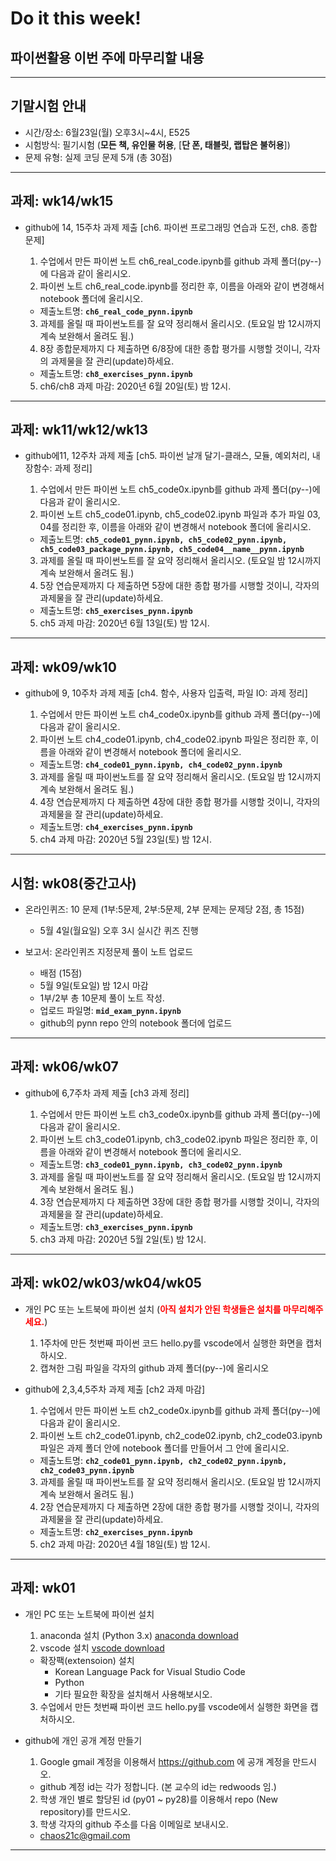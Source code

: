 # Do it this week!
## 파이썬활용 이번 주에 마무리할 내용
---
## 기말시험 안내

- 시간/장소: 6월23일(월) 오후3시~4시, E525
- 시험방식: 필기시험 (**모든 책, 유인물 허용**, [**단 폰, 태블릿, 랩탑은 불허용**])  
- 문제 유형: 실제 코딩 문제 5개 (총 30점)

---

## 과제: wk14/wk15 
   
- github에 14, 15주차 과제 제출 [ch6. 파이썬 프로그래밍 연습과 도전, ch8. 종합 문제]

  1. 수업에서 만든 파이썬 노트 ch6_real_code.ipynb를 github 과제 폴더(py--)에 다음과 같이 올리시오.
  2. 파이썬 노트 ch6_real_code.ipynb를 정리한 후, 이름을 아래와 같이 변경해서 notebook 폴더에 올리시오.
    - 제출노트명: **`ch6_real_code_pynn.ipynb`**
  3. 과제를 올릴 때 파이썬노트를 잘 요약 정리해서 올리시오. (토요일 밤 12시까지 계속 보완해서 올려도 됨.)
  4. 8장 종합문제까지 다 제출하면 6/8장에 대한 종합 평가를 시행할 것이니, 각자의 과제물을 잘 관리(update)하세요.
    - 제출노트명: **`ch8_exercises_pynn.ipynb`**
  5. ch6/ch8 과제 마감: 2020년 6월 20일(토) 밤 12시.
 
---

## 과제: wk11/wk12/wk13 
   
- github에11, 12주차 과제 제출 [ch5. 파이썬 날개 달기-클래스, 모듈, 예외처리, 내장함수: 과제 정리]

  1. 수업에서 만든 파이썬 노트 ch5_code0x.ipynb를 github 과제 폴더(py--)에 다음과 같이 올리시오.
  2. 파이썬 노트 ch5_code01.ipynb, ch5_code02.ipynb 파일과 추가 파일 03, 04를 정리한 후, 이름을 아래와 같이 변경해서 notebook 폴더에 올리시오.
    - 제출노트명: **`ch5_code01_pynn.ipynb, ch5_code02_pynn.ipynb, ch5_code03_package_pynn.ipynb, ch5_code04__name__pynn.ipynb`**
  3. 과제를 올릴 때 파이썬노트를 잘 요약 정리해서 올리시오. (토요일 밤 12시까지 계속 보완해서 올려도 됨.)
  4. 5장 연습문제까지 다 제출하면 5장에 대한 종합 평가를 시행할 것이니, 각자의 과제물을 잘 관리(update)하세요.
    - 제출노트명: **`ch5_exercises_pynn.ipynb`**
  5. ch5 과제 마감: 2020년 6월 13일(토) 밤 12시.
 
---

## 과제: wk09/wk10
   
- github에 9, 10주차 과제 제출 [ch4. 함수, 사용자 입출력, 파일 IO: 과제 정리]

  1. 수업에서 만든 파이썬 노트 ch4_code0x.ipynb를 github 과제 폴더(py--)에 다음과 같이 올리시오.
  2. 파이썬 노트 ch4_code01.ipynb, ch4_code02.ipynb 파일은 정리한 후, 이름을 아래와 같이 변경해서 notebook 폴더에 올리시오.
    - 제출노트명: **`ch4_code01_pynn.ipynb, ch4_code02_pynn.ipynb`**
  3. 과제를 올릴 때 파이썬노트를 잘 요약 정리해서 올리시오. (토요일 밤 12시까지 계속 보완해서 올려도 됨.)
  4. 4장 연습문제까지 다 제출하면 4장에 대한 종합 평가를 시행할 것이니, 각자의 과제물을 잘 관리(update)하세요.
    - 제출노트명: **`ch4_exercises_pynn.ipynb`**
  5. ch4 과제 마감: 2020년 5월 23일(토) 밤 12시.
 
---

## 시험: wk08(중간고사)
   
- 온라인퀴즈: 10 문제 (1부:5문제, 2부:5문제, 2부 문제는 문제당 2점, 총 15점)
  - 5월 4일(월요일) 오후 3시 실시간 퀴즈 진행
  
- 보고서: 온라인퀴즈 지정문제 풀이 노트 업로드
  - 배점 (15점)
  - 5월 9일(토요일) 밤 12시 마감
  - 1부/2부 총 10문제 풀이 노트 작성. 
  - 업로드 파일명: **`mid_exam_pynn.ipynb`**
  - github의 pynn repo 안의 notebook 폴더에 업로드


---

## 과제: wk06/wk07
   
- github에 6,7주차 과제 제출 [ch3 과제 정리]

  1. 수업에서 만든 파이썬 노트 ch3_code0x.ipynb를 github 과제 폴더(py--)에 다음과 같이 올리시오.
  2. 파이썬 노트 ch3_code01.ipynb, ch3_code02.ipynb 파일은 정리한 후, 이름을 아래와 같이 변경해서 notebook 폴더에 올리시오.
    - 제출노트명: **`ch3_code01_pynn.ipynb, ch3_code02_pynn.ipynb`**
  3. 과제를 올릴 때 파이썬노트를 잘 요약 정리해서 올리시오. (토요일 밤 12시까지 계속 보완해서 올려도 됨.)
  4. 3장 연습문제까지 다 제출하면 3장에 대한 종합 평가를 시행할 것이니, 각자의 과제물을 잘 관리(update)하세요.
    - 제출노트명: **`ch3_exercises_pynn.ipynb`**
  5. ch3 과제 마감: 2020년 5월 2일(토) 밤 12시.
 
---

## 과제: wk02/wk03/wk04/wk05

- 개인 PC 또는 노트북에 파이썬 설치 (<font color="red">**아직 설치가 안된 학생들은 설치를 마무리해주세요.**</font>)
  1. 1주차에 만든 첫번째 파이썬 코드 hello.py를 vscode에서 실행한 화면을 캡처하시오.
  2. 캡쳐한 그림 파일을 각자의 github 과제 폴더(py--)에 올리시오
     
- github에 2,3,4,5주차 과제 제출 [ch2 과제 마감]

  1. 수업에서 만든 파이썬 노트 ch2_code0x.ipynb를 github 과제 폴더(py--)에 다음과 같이 올리시오.
  2. 파이썬 노트 ch2_code01.ipynb, ch2_code02.ipynb, ch2_code03.ipynb 파일은 과제 폴더 안에 notebook 폴더를 만들어서 그 안에 올리시오.
    - 제출노트명: **`ch2_code01_pynn.ipynb, ch2_code02_pynn.ipynb, ch2_code03_pynn.ipynb`**
  3. 과제를 올릴 때 파이썬노트를 잘 요약 정리해서 올리시오. (토요일 밤 12시까지 계속 보완해서 올려도 됨.)
  4. 2장 연습문제까지 다 제출하면 2장에 대한 종합 평가를 시행할 것이니, 각자의 과제물을 잘 관리(update)하세요.
    - 제출노트명: **`ch2_exercises_pynn.ipynb`**
  5. ch2 과제 마감: 2020년 4월 18일(토) 밤 12시.
 
---

## 과제: wk01
- 개인 PC 또는 노트북에 파이썬 설치

  1. anaconda 설치 (Python 3.x) [anaconda download](https://www.anaconda.com/distribution/)
  2. vscode 설치 [vscode download](https://code.visualstudio.com/download)
    - 확장팩(extensoion) 설치
      - Korean Language Pack for Visual Studio Code
      - Python
      - 기타 필요한 확장을 설치해서 사용해보시오.
  3. 수업에서 만든 첫번째 파이썬 코드 hello.py를 vscode에서 실행한 화면을 캡처하시오.
     
- github에 개인 공개 계정 만들기

  1. Google gmail 계정을 이용해서 https://github.com 에 공개 계정을 만드시오.
    - github 계정 id는 각가 정합니다. (본 교수의 id는 redwoods 임.)
  2. 학생 개인 별로 할당된 id (py01 ~ py28)를 이용해서 repo (New repository)를 만드시오.
  3. 학생 각자의 github 주소를 다음 이메일로 보내시오.
    - chaos21c@gmail.com

---
